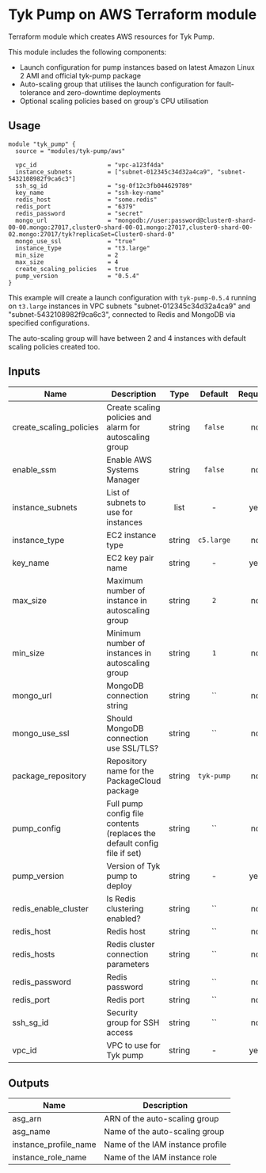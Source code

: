 # Tyk Pump on AWS Terraform module

Terraform module which creates AWS resources for Tyk Pump.

This module includes the following components:
 * Launch configuration for pump instances based on latest Amazon Linux 2 AMI and official tyk-pump package
 * Auto-scaling group that utilises the launch configuration for fault-tolerance and zero-downtime deployments
 * Optional scaling policies based on group's CPU utilisation

## Usage

```hcl
module "tyk_pump" {
  source = "modules/tyk-pump/aws"

  vpc_id                    = "vpc-a123f4da"
  instance_subnets          = ["subnet-012345c34d32a4ca9", "subnet-5432108982f9ca6c3"]
  ssh_sg_id                 = "sg-0f12c3fb044629789"
  key_name                  = "ssh-key-name"
  redis_host                = "some.redis"
  redis_port                = "6379"
  redis_password            = "secret"
  mongo_url                 = "mongodb://user:password@cluster0-shard-00-00.mongo:27017,cluster0-shard-00-01.mongo:27017,cluster0-shard-00-02.mongo:27017/tyk?replicaSet=Cluster0-shard-0"
  mongo_use_ssl             = "true"
  instance_type             = "t3.large"
  min_size                  = 2
  max_size                  = 4
  create_scaling_policies   = true
  pump_version              = "0.5.4"
}
```

This example will create a launch configuration with `tyk-pump-0.5.4` running on `t3.large`  instances in VPC subnets "subnet-012345c34d32a4ca9" and "subnet-5432108982f9ca6c3", connected to Redis and MongoDB via specified configurations.

The auto-scaling group will have between 2 and 4 instances with default scaling policies created too.

## Inputs

| Name | Description | Type | Default | Required |
|------|-------------|:----:|:-----:|:-----:|
| create\_scaling\_policies | Create scaling policies and alarm for autoscaling group | string | `false` | no |
| enable\_ssm | Enable AWS Systems Manager | string | `false` | no |
| instance\_subnets | List of subnets to use for instances | list | - | yes |
| instance\_type | EC2 instance type | string | `c5.large` | no |
| key\_name | EC2 key pair name | string | - | yes |
| max\_size | Maximum number of instance in autoscaling group | string | `2` | no |
| min\_size | Minimum number of instances in autoscaling group | string | `1` | no |
| mongo\_url | MongoDB connection string | string | `` | no |
| mongo\_use\_ssl | Should MongoDB connection use SSL/TLS? | string | `` | no |
| package\_repository | Repository name for the PackageCloud package | string | `tyk-pump` | no |
| pump\_config | Full pump config file contents (replaces the default config file if set) | string | `` | no |
| pump\_version | Version of Tyk pump to deploy | string | - | yes |
| redis\_enable\_cluster | Is Redis clustering enabled? | string | `` | no |
| redis\_host | Redis host | string | `` | no |
| redis\_hosts | Redis cluster connection parameters | string | `` | no |
| redis\_password | Redis password | string | `` | no |
| redis\_port | Redis port | string | `` | no |
| ssh\_sg\_id | Security group for SSH access | string | `` | no |
| vpc\_id | VPC to use for Tyk pump | string | - | yes |

## Outputs

| Name | Description |
|------|-------------|
| asg\_arn | ARN of the auto-scaling group |
| asg\_name | Name of the auto-scaling group |
| instance\_profile\_name | Name of the IAM instance profile |
| instance\_role\_name | Name of the IAM instance role |
